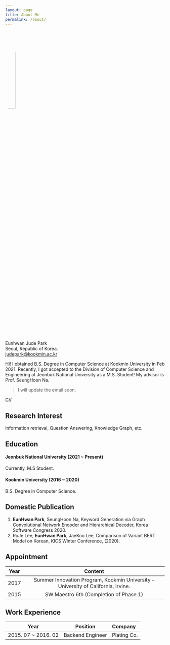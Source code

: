 ```yaml
---
layout: page
title: About Me
permalink: /about/
---
```

<img src="https://avatars.githubusercontent.com/JudePark96" width="25%" height="25%" style="border-radius:50%"/><br/>
Eunhwan Jude Park <br >
Seoul, Republic of Korea. <br >
judepark@kookmin.ac.kr

Hi! I obtained B.S. Degree in Computer Science at Kookmin University in Feb 2021. Recently, I got accepted to the Division of Computer Science and Engineering at Jeonbuk National University as a M.S. Student! My advisor is Prof. SeungHoon Na.

> I will update the email soon.

[CV](https://github.com/JudePark96/judepark96.github.io/blob/master/eunhwanpark_cv.pdf)

## Research Interest

Information retrieval, Question Answering, Knowledge Graph, etc.

## Education

#### Jeonbuk National University (2021 ~ Present)

Currently, M.S Student.

#### Kookmin University (2016 ~ 2020)

B.S. Degree in Computer Science.

## Domestic Publication

1. **EunHwan Park**, SeungHoon Na, Keyword Generation via Graph Convolutional Network Encoder and Hierarchical Decoder, Korea Software Congress 2020.
2. RoJe Lee, **EunHwan Park**, JaeKoo Lee, Comparison of Variant BERT Model on Korean, KICS Winter Conference, (2020).

## Appointment

| Year   |      Content      |  
|----------|:-------------:|
| 2017 |  Summer Innovation Program, Kookmin University – University of California, Irvine. |
| 2015 |  SW Maestro 6th (Completion of Phase 1) |

## Work Experience

| Year   |      Position      | Company|  
|----------|:-------------:|:-------------|
| 2015. 07 ~ 2016. 02 | Backend Engineer | Plating Co.|

